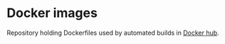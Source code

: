 # Docker images

Repository holding Dockerfiles used by automated builds in [Docker hub](https://hub.docker.com/u/avanzabank/).
